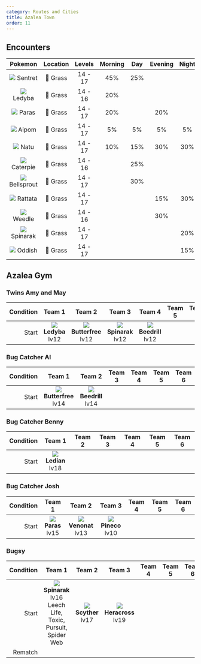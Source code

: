 ```yaml
---
category: Routes and Cities
title: Azalea Town
order: 11
---
```


## Encounters

| Pokemon | Location | Levels | Morning | Day | Evening | Night |
|:---:|:---:|:---:|:---:|:---:|:---:|:---:|
| ![](https://serebii.net/pokedex-dp/icon/161.gif) Sentret | 🌱 Grass | 14 - 17 | 45% | 25% |  |  |
| ![](https://serebii.net/pokedex-dp/icon/165.gif) Ledyba | 🌱 Grass | 14 - 16 | 20% |  |  |  |
| ![](https://serebii.net/pokedex-dp/icon/046.gif) Paras | 🌱 Grass | 14 - 17 | 20% |  | 20% |  |
| ![](https://serebii.net/pokedex-dp/icon/190.gif) Aipom | 🌱 Grass | 14 - 17 | 5% | 5% | 5% | 5% |
| ![](https://serebii.net/pokedex-dp/icon/177.gif) Natu | 🌱 Grass | 14 - 17 | 10% | 15% | 30% | 30% |
| ![](https://serebii.net/pokedex-dp/icon/010.gif) Caterpie | 🌱 Grass | 14 - 16 |  | 25% |  |  |
| ![](https://serebii.net/pokedex-dp/icon/069.gif) Bellsprout | 🌱 Grass | 14 - 17 |  | 30% |  |  |
| ![](https://serebii.net/pokedex-dp/icon/019.gif) Rattata | 🌱 Grass | 14 - 17 |  |  | 15% | 30% |
| ![](https://serebii.net/pokedex-dp/icon/013.gif) Weedle | 🌱 Grass | 14 - 16 |  |  | 30% |  |
| ![](https://serebii.net/pokedex-dp/icon/167.gif) Spinarak | 🌱 Grass | 14 - 17 |  |  |  | 20% |
| ![](https://serebii.net/pokedex-dp/icon/043.gif) Oddish | 🌱 Grass | 14 - 17 |  |  |  | 15% |

## Azalea Gym
### Twins Amy and May

| Condition | Team 1 | Team 2 | Team 3 | Team 4 | Team 5 | Team 6 |
|---:|:---:|:---:|:---:|:---:|:---:|:---:|
| Start | ![](https://www.serebii.net/pokedex-dp/icon/165.gif) **Ledyba** <br /> lv12 | ![](https://www.serebii.net/pokedex-dp/icon/012.gif) **Butterfree** <br /> lv12 | ![](https://www.serebii.net/pokedex-dp/icon/167.gif) **Spinarak** <br /> lv12 | ![](https://www.serebii.net/pokedex-dp/icon/015.gif) **Beedrill** <br /> lv12 |  |  |

### Bug Catcher Al

| Condition | Team 1 | Team 2 | Team 3 | Team 4 | Team 5 | Team 6 |
|---:|:---:|:---:|:---:|:---:|:---:|:---:|
| Start | ![](https://www.serebii.net/pokedex-dp/icon/012.gif) **Butterfree** <br /> lv14 | ![](https://www.serebii.net/pokedex-dp/icon/015.gif) **Beedrill** <br /> lv14 |  |  |  |  |

### Bug Catcher Benny

| Condition | Team 1 | Team 2 | Team 3 | Team 4 | Team 5 | Team 6 |
|---:|:---:|:---:|:---:|:---:|:---:|:---:|
| Start | ![](https://www.serebii.net/pokedex-dp/icon/166.gif) **Ledian** <br /> lv18 |  |  |  |  |  |

### Bug Catcher Josh

| Condition | Team 1 | Team 2 | Team 3 | Team 4 | Team 5 | Team 6 |
|---:|:---:|:---:|:---:|:---:|:---:|:---:|
| Start | ![](https://www.serebii.net/pokedex-dp/icon/046.gif) **Paras** <br /> lv15 | ![](https://www.serebii.net/pokedex-dp/icon/048.gif) **Venonat** <br /> lv13 | ![](https://www.serebii.net/pokedex-dp/icon/204.gif) **Pineco** <br /> lv10 |  |  |  |

### Bugsy

| Condition | Team 1 | Team 2 | Team 3 | Team 4 | Team 5 | Team 6 |
|---:|:---:|:---:|:---:|:---:|:---:|:---:|
| Start | ![](https://www.serebii.net/pokedex-dp/icon/167.gif) **Spinarak** <br /> lv16 <br />Leech Life, Toxic, Pursuit, Spider Web | ![](https://www.serebii.net/pokedex-dp/icon/123.gif) **Scyther** <br /> lv17 | ![](https://www.serebii.net/pokedex-dp/icon/214.gif) **Heracross** <br /> lv19 |  |  |  |
| Rematch |  |  |  |  |  |  |